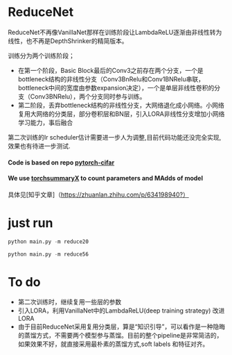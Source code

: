 # ReduceNet
ReduceNet不再像VanillaNet那样在训练阶段让LambdaReLU逐渐由非线性转为线性，也不再是DepthShrinker的精简版本。

训练分为两个训练阶段；
* 在第一个阶段，Basic Block最后的Conv3之前存在两个分支，一个是bottleneck结构的非线性分支（Conv3BnRelu和Conv1BNRelu串联，bottleneck中间的宽度由参数expansion决定），一个是单层非线性卷积的分支（Conv3BNRelu），两个分支同时参与训练。
* 第二阶段，丢弃bottleneck结构的非线性分支，大网络退化成小网络。小网络复用大网络的分类层，部分卷积层和BN层，引入LORA非线性分支增加小网络学习能力，事后融合

第二次训练的lr scheduler估计需要进一步人为调整,目前代码功能还没完全实现,效果也有待进一步测试.



#### Code is based on repo [pytorch-cifar](https://github.com/kuangliu/pytorch-cifar)

#### We use [torchsummaryX](https://github.com/nmhkahn/torchsummaryX) to count parameters and MAdds of model

具体见[知乎文章]（https://zhuanlan.zhihu.com/p/634198940?）




# just run
```python
python main.py -m reduce20
```
```python
python main.py -m reduce56
```



# To do

* 第二次训练时，继续复用一些层的参数
* 引入LORA，利用VanillaNet中的LambdaReLU(deep training strategy) 改进LORA
* 由于目前ReduceNet采用复用分类层，算是“知识引导”，可以看作是一种隐晦的蒸馏方式，不需要两个模型参与蒸馏。目前的整个pipeline是非常简洁的，如果效果不好，就直接采用最朴素的蒸馏方式,soft labels 和特征对齐。







